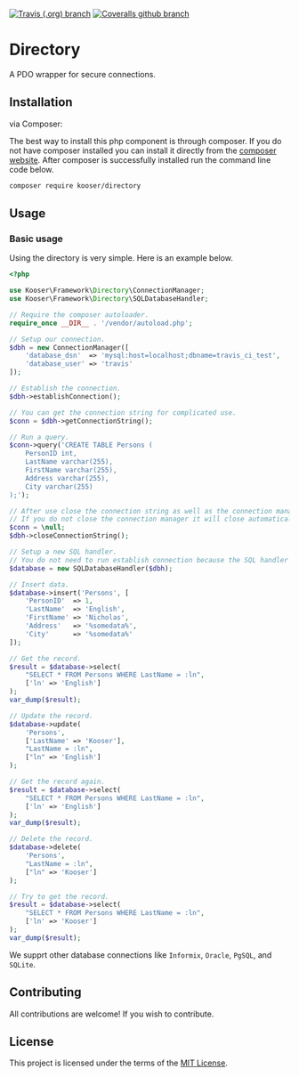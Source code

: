 [![Travis (.org) branch](https://img.shields.io/travis/kooser-framework/directory/master.svg)](https://travis-ci.org/kooser-framework/directory)
[![Coveralls github branch](https://img.shields.io/coveralls/github/kooser-framework/directory/master.svg)](https://coveralls.io/github/kooser-framework/directory?branch=master)

# Directory

A PDO wrapper for secure connections.

## Installation

via Composer:

The best way to install this php component is through composer. If you do not have composer installed you can install it directly from the [composer website](https://getcomposer.org/). After composer is successfully installed run the command line code below.

```sh
composer require kooser/directory
```

## Usage

### Basic usage

Using the directory is very simple. Here is an example below.

```php
<?php

use Kooser\Framework\Directory\ConnectionManager;
use Kooser\Framework\Directory\SQLDatabaseHandler;

// Require the composer autoloader.
require_once __DIR__ . '/vendor/autoload.php';

// Setup our connection.
$dbh = new ConnectionManager([
    'database_dsn'  => 'mysql:host=localhost;dbname=travis_ci_test',
    'database_user' => 'travis'
]);

// Establish the connection.
$dbh->establishConnection();

// You can get the connection string for complicated use.
$conn = $dbh->getConnectionString();

// Run a query.
$conn->query('CREATE TABLE Persons (
    PersonID int,
    LastName varchar(255),
    FirstName varchar(255),
    Address varchar(255),
    City varchar(255) 
);');

// After use close the connection string as well as the connection manager.
// If you do not close the connection manager it will close automatically after use.
$conn = \null;
$dbh->closeConnectionString();

// Setup a new SQL handler.
// You do not need to run establish connection because the SQL handler establishes it for you.
$database = new SQLDatabaseHandler($dbh);

// Insert data.
$database->insert('Persons', [
    'PersonID'  => 1,
    'LastName'  => 'English',
    'FirstName' => 'Nicholas',
    'Address'   => '%somedata%',
    'City'      => '%somedata%'
]);

// Get the record.
$result = $database->select(
    "SELECT * FROM Persons WHERE LastName = :ln",
    ['ln' => 'English']
);
var_dump($result);

// Update the record.
$database->update(
    'Persons',
    ['LastName' => 'Kooser'],
    "LastName = :ln",
    ["ln" => 'English']
);

// Get the record again.
$result = $database->select(
    "SELECT * FROM Persons WHERE LastName = :ln",
    ['ln' => 'English']
);
var_dump($result);

// Delete the record.
$database->delete(
    'Persons',
    "LastName = :ln",
    ["ln" => 'Kooser']
);

// Try to get the record.
$result = $database->select(
    "SELECT * FROM Persons WHERE LastName = :ln",
    ['ln' => 'Kooser']
);
var_dump($result);

```

We supprt other database connections like `Informix`, `Oracle`, `PgSQL`, and `SQLite`.

## Contributing

All contributions are welcome! If you wish to contribute.

## License

This project is licensed under the terms of the [MIT License](https://opensource.org/licenses/MIT).
